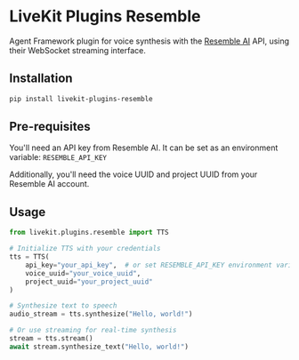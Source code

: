 # LiveKit Plugins Resemble

Agent Framework plugin for voice synthesis with the [Resemble AI](https://www.resemble.ai/) API, using their WebSocket streaming interface.

## Installation

```bash
pip install livekit-plugins-resemble
```

## Pre-requisites

You'll need an API key from Resemble AI. It can be set as an environment variable: `RESEMBLE_API_KEY`

Additionally, you'll need the voice UUID and project UUID from your Resemble AI account.

## Usage

```python
from livekit.plugins.resemble import TTS

# Initialize TTS with your credentials
tts = TTS(
    api_key="your_api_key",  # or set RESEMBLE_API_KEY environment variable
    voice_uuid="your_voice_uuid",
    project_uuid="your_project_uuid"
)

# Synthesize text to speech
audio_stream = tts.synthesize("Hello, world!")

# Or use streaming for real-time synthesis
stream = tts.stream()
await stream.synthesize_text("Hello, world!")
``` 